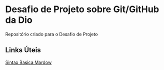 # Desafio de Projeto sobre Git/GitHub da Dio
Repositório criado para o Desafio de Projeto

## Links Úteis
[Sintax Basica Mardow](https://www.markdownguide.org/basic-syntax/)
